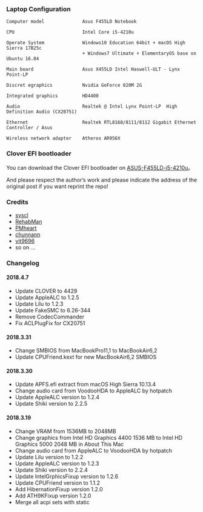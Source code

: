 ### Laptop Configuration

```
Computer model              Asus F455LD Notebook

CPU                         Intel Core i5-4210u

Operate System              Windows10 Education 64bit + macOS High Sierra 17B25c
                            + Windows7 Ultimate + ElementaryOS base on Ubuntu 16.04

Main board                  Asus X455LD Intel Haswell-ULT - Lynx Point-LP

Discret egraphics           Nvidia GeForce 820M 2G 

Integrated graphics         HD4400

Audio                       Realtek @ Intel Lynx Point-LP  High Definition Audio (CX20751)

Ethernet                    Realtek RTL8168/8111/8112 Gigabit Ethernet Controller / Asus

Wireless network adapter    Atheros AR956X
```

### Clover EFI bootloader
You can download the Clover EFI bootloader on [ASUS-F455LD-i5-4210u](https://github.com/athlonreg/ASUS-F455LD-i5-4210u/releases)。
    
And please respect the author’s work and please indicate the address of the original post if you want reprint the repo!

### Credits
- [syscl](https://github.com/syscl)
- [RehabMan](https://github.com/RehabMan)
- [PMheart](https://github.com/PMheart)
- [chunnann](https://github.com/chunnann)
- [vit9696](https://github.com/vit9696)
- so on ...

### Changelog
#### 2018.4.7
- Update CLOVER to 4429
- Update AppleALC to 1.2.5
- Update Lilu to 1.2.3
- Update FakeSMC to 6.26-344
- Remove CodecCommander
- Fix ACLPlugFix for CX20751

#### 2018.3.31
- Change SMBIOS from MacBookPro11,1 to MacBookAir6,2
- Update CPUFriend.kext for new MacBookAir6,2 SMBIOS

#### 2018.3.30
- Update APFS.efi extract from macOS High Sierra 10.13.4
- Change audio card from VoodooHDA to AppleALC by hotpatch
- Update AppleALC version to 1.2.4
- Update Shiki version to 2.2.5

#### 2018.3.19
- Change VRAM from 1536MB to 2048MB
- Change graphics from Intel HD Graphics 4400 1536 MB to Intel HD Graphics 5000 2048 MB in About This Mac
- Change audio card from AppleALC to VoodooHDA by hotpatch
- Update Lilu version to 1.2.2
- Update AppleALC version to 1.2.3
- Update Shiki version to 2.2.4
- Update IntelGrphicsFixup version to 1.2.6
- Update CPUFriend version to 1.1.2
- Add HibernationFixup version 1.2.0
- Add ATH9KFixup version 1.2.0
- Merge all acpi sets with static


